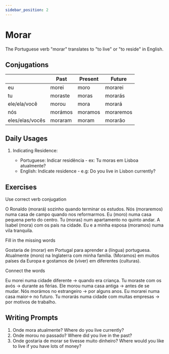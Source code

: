 ```yaml
---
sidebar_position: 2
---
```


# Morar

The Portuguese verb "morar" translates to "to live" or "to reside" in English.

## Conjugations

|                 | Past    | Present | Future    |
| --------------- | ------- | ------- | --------- |
| eu              | morei   | moro    | morarei   |
| tu              | moraste | moras   | morarás   |
| ele/ela/você    | morou   | mora    | morará    |
| nós             | morámos | moramos | moraremos |
| eles/elas/vocês | moraram | moram   | morarão   |

## Daily Usages

1. Indicating Residence:

   - Portuguese: Indicar residência - ex: Tu moras em Lisboa atualmente?
   - English: Indicate residence - e.g: Do you live in Lisbon currently?

## Exercises

Use correct verb conjugation

O Ronaldo (morará) sozinho quando terminar os estudos.
Nós (moraremos) numa casa de campo quando nos reformarmos.
Eu (moro) numa casa pequena perto do centro.
Tu (moras) num apartamento no quinto andar.
A Isabel (mora) com os pais na cidade.
Eu e a minha esposa (moramos) numa vila tranquila.

Fill in the missing words

Gostaria de (morar) em Portugal para aprender a (língua) portuguesa. Atualmente (moro) na Inglaterra com minha família. (Moramos) em muitos países da Europa e gostamos de (viver) em diferentes (culturas).

Connect the words

Eu morei numa cidade diferente -> quando era criança.
Tu moraste com os avós -> durante as férias.
Ele morou numa casa antiga -> antes de se mudar.
Nós morámos no estrangeiro -> por alguns anos.
Eu morarei numa casa maior-> no futuro.
Tu morarás numa cidade com muitas empresas -> por motivos de trabalho.

## Writing Prompts

1. Onde mora atualmente? Where do you live currently?
2. Onde morou no passado? Where did you live in the past?
3. Onde gostaria de morar se tivesse muito dinheiro? Where would you like to live if you have lots of money?
